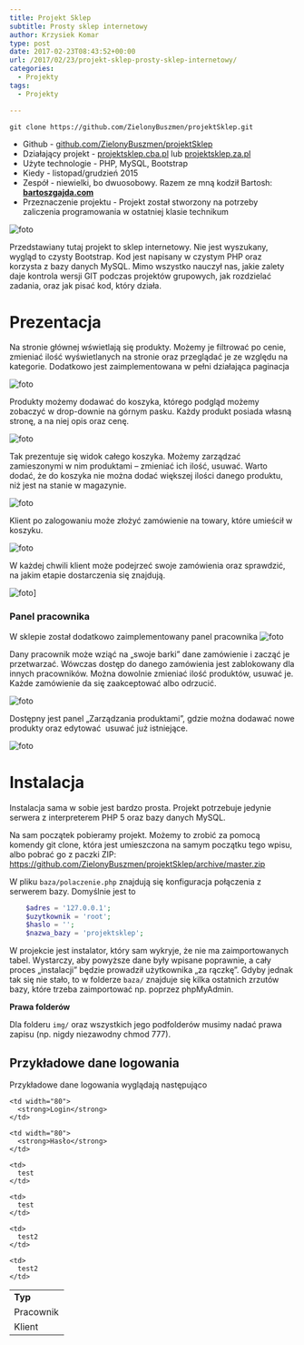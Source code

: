 ```yaml
---
title: Projekt Sklep
subtitle: Prosty sklep internetowy
author: Krzysiek Komar
type: post
date: 2017-02-23T08:43:52+00:00
url: /2017/02/23/projekt-sklep-prosty-sklep-internetowy/
categories:
  - Projekty
tags:
  - Projekty

---
```

```git 
git clone https://github.com/ZielonyBuszmen/projektSklep.git
``` 
* <span class="project-info link-github">Github - </span>[github.com/ZielonyBuszmen/projektSklep](https://github.com/ZielonyBuszmen/projektSklep)
* <span class="project-info">Działający projekt - </span>[projektsklep.cba.pl](http://projektsklep.cba.pl/) lub [projektsklep.za.pl](http://projektsklep.za.pl/)
* <span class="project-info">Użyte technologie - </span> PHP, MySQL, Bootstrap
* <span class="project-info">Kiedy - </span> listopad/grudzień 2015
* <span class="project-info">Zespół - </span> niewielki, bo dwuosobowy. Razem ze mną kodził Bartosh: **[bartoszgajda.com](http://bartoszgajda.com)**
* <span class="project-info">Przeznaczenie projektu - </span> Projekt został stworzony na potrzeby zaliczenia programowania w ostatniej klasie technikum

![foto](/img/posts/projekty/projekt_sklep/projektSklep-1.png)

Przedstawiany tutaj projekt to sklep internetowy. Nie jest wyszukany, wygląd to czysty Bootstrap. Kod jest napisany w czystym PHP oraz korzysta z bazy danych MySQL. Mimo wszystko nauczył nas, jakie zalety daje kontrola wersji GIT podczas projektów grupowych, jak rozdzielać zadania, oraz jak pisać kod, który działa.

# Prezentacja

Na stronie głównej wświetlają się produkty. Możemy je filtrować po cenie, zmieniać ilość wyświetlanych na stronie oraz przeglądać je ze względu na kategorie. Dodatkowo jest zaimplementowana w pełni działająca paginacja

![foto](/img/posts/projekty/projekt_sklep/projektSklep-2.png)

Produkty możemy dodawać do koszyka, którego podgląd możemy zobaczyć w drop-downie na górnym pasku. Każdy produkt posiada własną stronę, a na niej opis oraz cenę.

![foto](/img/posts/projekty/projekt_sklep/projektSklep-3.png)

Tak prezentuje się widok całego koszyka. Możemy zarządzać zamieszonymi w nim produktami &#8211; zmieniać ich ilość, usuwać. Warto dodać, że do koszyka nie można dodać większej ilości danego produktu, niż jest na stanie w magazynie.

![foto](/img/posts/projekty/projekt_sklep/projektSklep-4.png)

Klient po zalogowaniu może złożyć zamówienie na towary, które umieścił w koszyku.

![foto](/img/posts/projekty/projekt_sklep/projektSklep-5.png)

W każdej chwili klient może podejrzeć swoje zamówienia oraz sprawdzić, na jakim etapie dostarczenia się znajdują.

![foto](/img/posts/projekty/projekt_sklep/projektSklep-6.png)]

### Panel pracownika

W sklepie został dodatkowo zaimplementowany panel pracownika
![foto](/img/posts/projekty/projekt_sklep/projektSklep-8.png)

Dany pracownik może wziąć na &#8222;swoje barki&#8221; dane zamówienie i zacząć je przetwarzać. Wówczas dostęp do danego zamówienia jest zablokowany dla innych pracowników. Można dowolnie zmieniać ilość produktów, usuwać je. Każde zamówienie da się zaakceptować albo odrzucić.

![foto](/img/posts/projekty/projekt_sklep/projektSklep-12.png)

Dostępny jest panel &#8222;Zarządzania produktami&#8221;, gdzie można dodawać nowe produkty oraz edytować  usuwać już istniejące.

![foto](/img/posts/projekty/projekt_sklep/projektSklep-9.png)

# Instalacja

Instalacja sama w sobie jest bardzo prosta. Projekt potrzebuje jedynie serwera z interpreterem PHP 5 oraz bazy danych MySQL.

Na sam początek pobieramy projekt. Możemy to zrobić za pomocą komendy git clone, która jest umieszczona na samym początku tego wpisu, albo pobrać go z paczki ZIP: <https://github.com/ZielonyBuszmen/projektSklep/archive/master.zip>

W pliku `baza/polaczenie.php` znajdują się konfiguracja połączenia z serwerem bazy. Domyślnie jest to

```php
    $adres = '127.0.0.1';
    $uzytkownik = 'root';
    $haslo = '';
    $nazwa_bazy = 'projektsklep';
```

W projekcie jest instalator, który sam wykryje, że nie ma zaimportowanych tabel. Wystarczy, aby powyższe dane były wpisane poprawnie, a cały proces &#8222;instalacji&#8221; będzie prowadził użytkownika &#8222;za rączkę&#8221;. Gdyby jednak tak się nie stało, to w folderze `baza/` znajduje się kilka ostatnich zrzutów bazy, które trzeba zaimportować np. poprzez phpMyAdmin.

**Prawa folderów**

Dla folderu `img/` oraz wszystkich jego podfolderów musimy nadać prawa zapisu (np. nigdy niezawodny chmod 777).

## Przykładowe dane logowania

Przykładowe dane logowania wyglądają następująco

<table style="height: 119px;" width="356">
  <tr>
    <td width="80">
      <strong>Typ</strong>
    </td>
    
    <td width="80">
      <strong>Login</strong>
    </td>
    
    <td width="80">
      <strong>Hasło</strong>
    </td>
  </tr>
  
  <tr>
    <td>
      Pracownik
    </td>
    
    <td>
      test
    </td>
    
    <td>
      test
    </td>
  </tr>
  
  <tr>
    <td>
      Klient
    </td>
    
    <td>
      test2
    </td>
    
    <td>
      test2
    </td>
  </tr>
</table>


